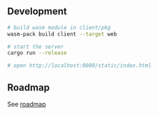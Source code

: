 ## Development

```bash
# build wasm module in client/pkg
wasm-pack build client --target web

# start the server
cargo run --release

# open http://localhost:8080/static/index.html
```

## Roadmap

See [roadmap](docs/roadmap.md)
